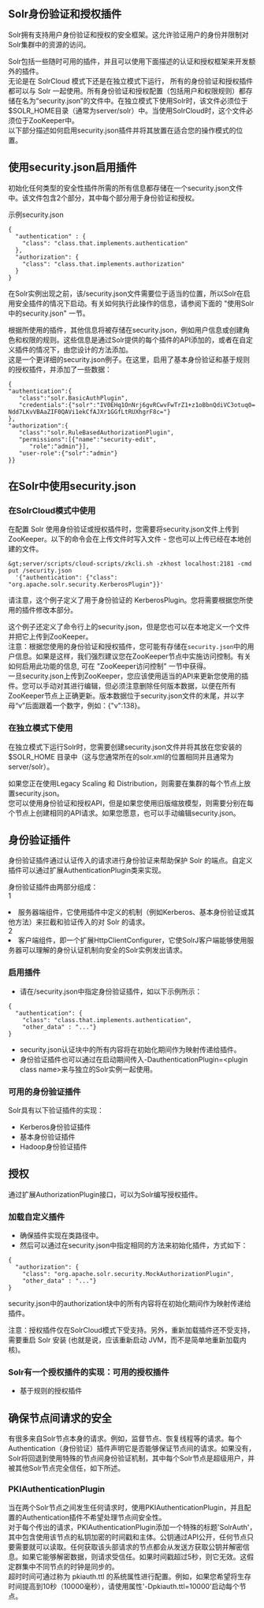 ## Solr身份验证和授权插件 
Solr拥有支持用户身份验证和授权的安全框架。这允许验证用户的身份并限制对Solr集群中的资源的访问。  
  
Solr包括一些随时可用的插件，并且可以使用下面描述的认证和授权框架来开发额外的插件。  
无论是在 SolrCloud 模式下还是在独立模式下运行， 所有的身份验证和授权插件都可以与 Solr 一起使用。所有身份验证和授权配置（包括用户和权限规则）都存储在名为“security.json”的文件中。在独立模式下使用Solr时，该文件必须位于$SOLR_HOME目录（通常为server/solr）中。当使用SolrCloud时，这个文件必须位于ZooKeeper中。  
以下部分描述如何启用security.json插件并将其放置在适合您的操作模式的位置。  
## 使用security.json启用插件
初始化任何类型的安全性插件所需的所有信息都存储在一个security.json文件中。该文件包含2个部分，其中每个部分用于身份验证和授权。  
  
示例security.json  
```
{
  "authentication" : {
    "class": "class.that.implements.authentication"
  },
  "authorization": {
    "class": "class.that.implements.authorization"
  }
}
```
在Solr实例出现之前，该/security.json文件需要位于适当的位置，所以Solr在启用安全插件的情况下启动。有关如何执行此操作的信息，请参阅下面的 "使用Solr中的security.json" 一节。  
  
根据所使用的插件，其他信息将被存储在security.json，例如用户信息或创建角色和权限的规则。这些信息是通过Solr提供的每个插件的API添加的，或者在自定义插件的情况下，由您设计的方法添加。  
这是一个更详细的security.json例子。在这里，启用了基本身份验证和基于规则的授权插件，并添加了一些数据：  
```
{
"authentication":{
   "class":"solr.BasicAuthPlugin",
   "credentials":{"solr":"IV0EHq1OnNrj6gvRCwvFwTrZ1+z1oBbnQdiVC3otuq0= Ndd7LKvVBAaZIF0QAVi1ekCfAJXr1GGfLtRUXhgrF8c="}
},
"authorization":{
   "class":"solr.RuleBasedAuthorizationPlugin",
   "permissions":[{"name":"security-edit",
      "role":"admin"}],
   "user-role":{"solr":"admin"}
}}
```
## 在Solr中使用security.json

### 在SolrCloud模式中使用
在配置 Solr 使用身份验证或授权插件时，您需要将security.json文件上传到ZooKeeper。以下的命令会在上传文件时写入文件 - 您也可以上传已经在本地创建的文件。  
```
&gt;server/scripts/cloud-scripts/zkcli.sh -zkhost localhost:2181 -cmd put /security.json
  '{"authentication": {"class": "org.apache.solr.security.KerberosPlugin"}}'
```
请注意，这个例子定义了用于身份验证的 KerberosPlugin。您将需要根据您所使用的插件修改本部分。  
  
这个例子还定义了命令行上的security.json，但是您也可以在本地定义一个文件并把它上传到ZooKeeper。  
注意：根据您使用的身份验证和授权插件，您可能有存储在<code>security.json</code>中的用户信息。如果是这样，我们强烈建议您在ZooKeeper节点中实施访问控制。有关如何启用此功能的信息, 可在 "ZooKeeper访问控制" 一节中获得。  
一旦security.json上传到ZooKeeper，您应该使用适当的API来更新您使用的插件。您可以手动对其进行编辑，但必须注意删除任何版本数据，以便在所有ZooKeeper节点上正确更新。版本数据位于security.json文件的末尾，并以字母“v”后面跟着一个数字，例如：{"v":138}。  
  
### 在独立模式下使用
在独立模式下运行Solr时，您需要创建security.json文件并将其放在您安装的 $SOLR_HOME 目录中（这与您通常所在的solr.xml的位置相同并且通常为server/solr）。  
  
如果您正在使用Legacy Scaling 和 Distribution，则需要在集群的每个节点上放置security.json。  
您可以使用身份验证和授权API，但是如果您使用旧版缩放模型，则需要分别在每个节点上创建相同的API请求。如果您愿意，也可以手动编辑security.json。  
## 身份验证插件
身份验证插件通过认证传入的请求进行身份验证来帮助保护 Solr 的端点。自定义插件可以通过扩展AuthenticationPlugin类来实现。  
  
身份验证插件由两部分组成：  
1 <li>服务器端组件，它使用插件中定义的机制（例如Kerberos、基本身份验证或其他方法）来拦截和验证传入的对 Solr 的请求。</li>2 <li>客户端组件，即一个扩展HttpClientConfigurer，它使SolrJ客户端能够使用服务器可以理解的身份认证机制向安全的Solr实例发出请求。</li>
### 启用插件
- 请在/security.json中指定身份验证插件，如以下示例所示：
```
{
  "authentication": {
    "class": "class.that.implements.authentication",
    "other_data" : "..."}
}
```
- security.json认证块中的所有内容将在初始化期间作为映射传递给插件。
- 身份验证插件也可以通过在启动期间传入-DauthenticationPlugin=&lt;plugin class name&gt;来与独立的Solr实例一起使用。
### 可用的身份验证插件
Solr具有以下验证插件的实现：  
- Kerberos身份验证插件
- 基本身份验证插件
- Hadoop身份验证插件
## 授权
通过扩展AuthorizationPlugin接口，可以为Solr编写授权插件。  
### 加载自定义插件
- 确保插件实现在类路径中。
- 然后可以通过在security.json中指定相同的方法来初始化插件，方式如下：
```
{
  "authorization": {
    "class": "org.apache.solr.security.MockAuthorizationPlugin",
    "other_data" : "..."}
}
```
security.json中的authorization块中的所有内容将在初始化期间作为映射传递给插件。  
  
注意：授权插件仅在SolrCloud模式下受支持。另外，重新加载插件还不受支持，需要重启 Solr 安装 (也就是说，应该重新启动 JVM，而不是简单地重新加载内核)。  
### Solr有一个授权插件的实现：可用的授权插件
- 基于规则的授权插件
## 确保节点间请求的安全
有很多来自Solr节点本身的请求。例如，监督节点、恢复线程等的请求。每个Authentication（身份验证）插件声明它是否能够保证节点间的请求。如果没有，Solr将回退到使用特殊的节点间身份验证机制，其中每个Solr节点是超级用户，并被其他Solr节点完全信任，如下所述。  
  
### PKIAuthenticationPlugin
当在两个Solr节点之间发生任何请求时，使用PKIAuthenticationPlugin，并且配置的Authentication插件不希望处理节点间安全性。  
对于每个传出的请求，PKIAuthenticationPlugin添加一个特殊的标题'SolrAuth'，其中包含使用该节点的私钥加密的时间戳和主体。公钥通过API公开，任何节点只要需要就可以读取。任何获取该头部请求的节点都会从发送方获取公钥并解密信息。如果它能够解密数据，则请求受信任。如果时间戳超过5秒，则它无效。这假定群集中不同节点的时钟是同步的。  
超时时间可通过称为 pkiauth.ttl 的系统属性进行配置。例如，如果您希望将生存时间提高到10秒（10000毫秒），请使用属性'-Dpkiauth.ttl=10000'启动每个节点。  
